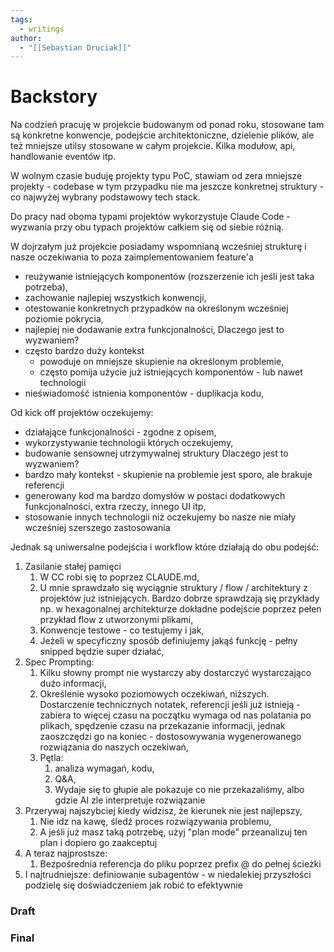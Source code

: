 ```yaml
---
tags:
  - writings
author:
  - "[[Sebastian Druciak]]"
---
```


# Backstory

Na codzień pracuję w projekcie budowanym od ponad roku, stosowane tam są konkretne konwencje, podejście architektoniczne, dzielenie plików, ale też mniejsze utilsy stosowane w całym projekcie. Kilka modułow, api, handlowanie eventów itp.

W wolnym czasie buduję projekty typu PoC, stawiam od zera mniejsze projekty - codebase w tym przypadku nie ma jeszcze konkretnej struktury - co najwyżej wybrany podstawowy tech stack.

Do pracy nad oboma typami projektów wykorzystuje Claude Code - wyzwania przy obu typach projektów całkiem się od siebie różnią.

W dojrzałym już projekcie posiadamy wspomnianą wcześniej strukturę i nasze oczekiwania to poza zaimplementowaniem feature'a
- reużywanie istniejących komponentów (rozszerzenie ich jeśli jest taka potrzeba),
- zachowanie najlepiej wszystkich konwencji,
- otestowanie konkretnych przypadków na określonym wcześniej poziomie pokrycia,
- najlepiej nie dodawanie extra funkcjonalności,
Dlaczego jest to wyzwaniem?
- często bardzo duży kontekst 
	- powoduje on mniejsze skupienie na określonym problemie,
	- często pomija użycie już istniejących komponentów - lub nawet technologii
- nieświadomość istnienia komponentów - duplikacja kodu,

Od kick off projektów oczekujemy:
- działające funkcjonalności - zgodne z opisem,
- wykorzystywanie technologii których oczekujemy,
- budowanie sensownej utrzymywalnej struktury
Dlaczego jest to wyzwaniem?
- bardzo mały kontekst - skupienie na problemie jest sporo, ale brakuje referencji
- generowany kod ma bardzo domysłów w postaci dodatkowych funkcjonalności, extra rzeczy, innego UI itp,
- stosowanie innych technologii niż oczekujemy bo nasze nie miały wcześniej szerszego zastosowania

Jednak są uniwersalne podejścia i workflow które działają do obu podejść:
1. Zasilanie stałej pamięci
	1. W CC robi się to poprzez CLAUDE.md,
	2. U mnie sprawdzało się wyciągnie struktury / flow / architektury z projektów już istniejących. Bardzo dobrze sprawdzają się przykłady np. w hexagonalnej architekturze dokładne podejście poprzez pełen przykład flow z utworzonymi plikami,
	3. Konwencje testowe - co testujemy i jak,
	4. Jeżeli w specyficzny sposób definiujemy jakąś funkcję - pełny snipped będzie super działać,
2. Spec Prompting:
	1. Kilku słowny prompt nie wystarczy aby dostarczyć wystarczająco dużo informacji,
	2. Określenie wysoko poziomowych oczekiwań, niższych. Dostarczenie technicznych notatek, referencji jeśli już istnieją - zabiera to więcej czasu na początku wymaga od nas polatania po plikach, spędzenie czasu na przekazanie informacji, jednak zaoszczędzi go na koniec - dostosowywania wygenerowanego rozwiązania do naszych oczekiwań,
	3. Pętla:
		1. analiza wymagań, kodu,
		2. Q&A,
		3. Wydaje się to głupie ale pokazuje co nie przekazaliśmy, albo gdzie AI zle interpretuje rozwiązanie
3. Przerywaj najszybciej kiedy widzisz, że kierunek nie jest najlepszy,
	1. Nie idz na kawę, śledź proces rozwiązywania problemu,
	2. A jeśli już masz taką potrzebę, użyj "plan mode" przeanalizuj ten plan i dopiero go zaakceptuj
4. A teraz najprostsze:
	1. Bezpośrednia referencja do pliku poprzez prefix @ do pełnej ścieżki
5. I najtrudniejsze: definiowanie subagentów - w niedalekiej przyszłości podzielę się doświadczeniem jak robić to efektywnie

### Draft

### Final
